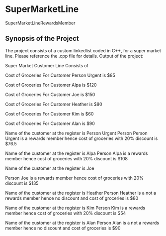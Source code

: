 # SuperMarketLine
SuperMarketLineRewardsMember

## Synopsis of the Project

The project consists of a custom linkedlist coded in C++, for a super market line. Please reference the .cpp file for details.
Output of the project:

 Super Market Customer Line Consists of 

 Cost of Groceries For Customer Person Urgent is $85

 Cost of Groceries For Customer Alpa is $120

 Cost of Groceries For Customer Joe is $150

 Cost of Groceries For Customer Heather is $80

 Cost of Groceries For Customer Kim is $60

 Cost of Groceries For Customer Alan is $90


 Name of the customer at the register is Person Urgent
 Person  Person Urgent is a rewards member hence cost of groceries with 20% discount is $76.5


 Name of the customer at the register is Alpa
 Person  Alpa is a rewards member hence cost of groceries with 20% discount is $108


 Name of the customer at the register is Joe

 Person  Joe is a rewards member hence cost of groceries with 20% discount is $135


 Name of the customer at the register is Heather
 Person  Heather is a not a rewards member hence no discount and cost of groceries is $80



 Name of the customer at the register is Kim
 Person  Kim is a rewards member hence cost of groceries with 20% discount is $54


 Name of the customer at the register is Alan
 Person  Alan is a not a rewards member hence no discount and cost of groceries is $90
